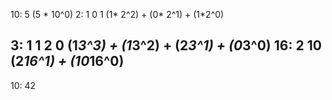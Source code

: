 10: 5       (5 * 10^0) 
2: 1 0 1    (1* 2^2) + (0* 2^1) + (1*2^0)




3:  1 1 2 0    (1*3^3) + (1*3^2) + (2*3^1) + (0*3^0)
16: 2 10       (2*16^1) + (10*16^0)
----------------------------------------------------------------
10: 42